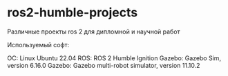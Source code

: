 # ros2-humble-projects
Различные проекты ros 2 для дипломной и научной работ

Используемый софт:

ОС: Linux Ubuntu 22.04
ROS: ROS 2 Humble
Ignition Gazebo: Gazebo Sim, version 6.16.0
Gazebo: Gazebo multi-robot simulator, version 11.10.2
